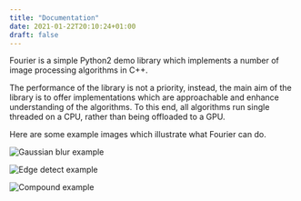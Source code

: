 ```yaml
---
title: "Documentation"
date: 2021-01-22T20:10:24+01:00
draft: false
---
```


Fourier is a simple Python2 demo library which implements a number of image processing algorithms in C++. 

The performance of the library is not a priority, instead, the main aim of the library is to offer implementations which are approachable and enhance understanding of the algorithms. To this end, all algorithms run single threaded on a CPU, rather than being offloaded to a GPU.

Here are some example images which illustrate what Fourier can do.

![Gaussian blur example](/examples/fourier_example1.jpeg)

![Edge detect example](/examples/fourier_example2_scaled.jpg)

![Compound example](/examples/fourier_example3_new_scaled.jpeg)

